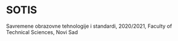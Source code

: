 # SOTIS
 Savremene obrazovne tehnologije i standardi, 2020/2021, Faculty of Technical Sciences, Novi Sad

